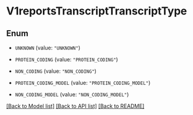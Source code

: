 # V1reportsTranscriptTranscriptType

## Enum


* `UNKNOWN` (value: `"UNKNOWN"`)

* `PROTEIN_CODING` (value: `"PROTEIN_CODING"`)

* `NON_CODING` (value: `"NON_CODING"`)

* `PROTEIN_CODING_MODEL` (value: `"PROTEIN_CODING_MODEL"`)

* `NON_CODING_MODEL` (value: `"NON_CODING_MODEL"`)


[[Back to Model list]](../README.md#documentation-for-models) [[Back to API list]](../README.md#documentation-for-api-endpoints) [[Back to README]](../README.md)


